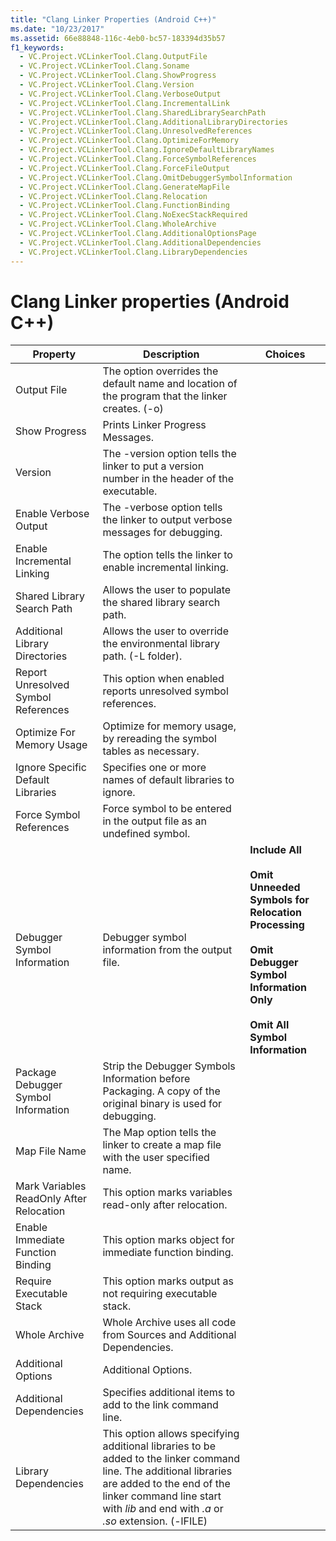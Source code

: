 ```yaml
---
title: "Clang Linker Properties (Android C++)"
ms.date: "10/23/2017"
ms.assetid: 66e88848-116c-4eb0-bc57-183394d35b57
f1_keywords:
  - VC.Project.VCLinkerTool.Clang.OutputFile
  - VC.Project.VCLinkerTool.Clang.Soname
  - VC.Project.VCLinkerTool.Clang.ShowProgress
  - VC.Project.VCLinkerTool.Clang.Version
  - VC.Project.VCLinkerTool.Clang.VerboseOutput
  - VC.Project.VCLinkerTool.Clang.IncrementalLink
  - VC.Project.VCLinkerTool.Clang.SharedLibrarySearchPath
  - VC.Project.VCLinkerTool.Clang.AdditionalLibraryDirectories
  - VC.Project.VCLinkerTool.Clang.UnresolvedReferences
  - VC.Project.VCLinkerTool.Clang.OptimizeForMemory
  - VC.Project.VCLinkerTool.Clang.IgnoreDefaultLibraryNames
  - VC.Project.VCLinkerTool.Clang.ForceSymbolReferences
  - VC.Project.VCLinkerTool.Clang.ForceFileOutput
  - VC.Project.VCLinkerTool.Clang.OmitDebuggerSymbolInformation
  - VC.Project.VCLinkerTool.Clang.GenerateMapFile
  - VC.Project.VCLinkerTool.Clang.Relocation
  - VC.Project.VCLinkerTool.Clang.FunctionBinding
  - VC.Project.VCLinkerTool.Clang.NoExecStackRequired
  - VC.Project.VCLinkerTool.Clang.WholeArchive
  - VC.Project.VCLinkerTool.Clang.AdditionalOptionsPage
  - VC.Project.VCLinkerTool.Clang.AdditionalDependencies
  - VC.Project.VCLinkerTool.Clang.LibraryDependencies
---
```

# Clang Linker properties (Android C++)

| Property | Description | Choices |
|--|--|--|
| Output File | The option overrides the default name and location of the program that the linker creates. (-o) |
| Show Progress | Prints Linker Progress Messages. |
| Version | The -version option tells the linker to put a version number in the header of the executable. |
| Enable Verbose Output | The -verbose option tells the linker to output verbose messages for debugging. |
| Enable Incremental Linking | The option tells the linker to enable incremental linking. |
| Shared Library Search Path | Allows the user to populate the shared library search path. |
| Additional Library Directories | Allows the user to override the environmental library path. (-L folder). |
| Report Unresolved Symbol References | This option when enabled reports unresolved symbol references. |
| Optimize For Memory Usage | Optimize for memory usage, by rereading the symbol tables as necessary. |
| Ignore Specific Default Libraries | Specifies one or more names of default libraries to ignore. |
| Force Symbol References | Force symbol to be entered in the output file as an undefined symbol. |
| Debugger Symbol Information | Debugger symbol information from the output file. | **Include All**<br /><br />**Omit Unneeded Symbols for Relocation Processing**<br /><br />**Omit Debugger Symbol Information Only**<br /><br />**Omit All Symbol Information** |
| Package Debugger Symbol Information | Strip the Debugger Symbols Information before Packaging.  A copy of the original binary is used for debugging. |
| Map File Name | The Map option tells the linker to create a map file with the user specified name. |
| Mark Variables ReadOnly After Relocation | This option marks variables read-only after relocation. |
| Enable Immediate Function Binding | This option marks object for immediate function binding. |
| Require Executable Stack | This option marks output as not requiring executable stack. |
| Whole Archive | Whole Archive uses all code from Sources and Additional Dependencies. |
| Additional Options | Additional Options. |
| Additional Dependencies | Specifies additional items to add to the link command line. |
| Library Dependencies | This option allows specifying additional libraries to be added to the linker command line. The additional libraries are added to the end of the linker command line start with *lib* and end with *.a* or *.so* extension.  (-lFILE) |
